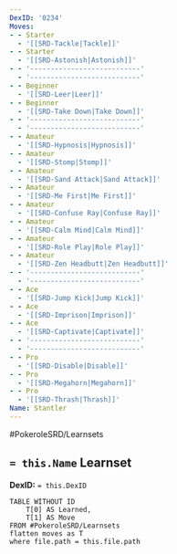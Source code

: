 ```yaml
---
DexID: '0234'
Moves:
- - Starter
  - '[[SRD-Tackle|Tackle]]'
- - Starter
  - '[[SRD-Astonish|Astonish]]'
- - '---------------------------'
  - '---------------------------'
- - Beginner
  - '[[SRD-Leer|Leer]]'
- - Beginner
  - '[[SRD-Take Down|Take Down]]'
- - '---------------------------'
  - '---------------------------'
- - Amateur
  - '[[SRD-Hypnosis|Hypnosis]]'
- - Amateur
  - '[[SRD-Stomp|Stomp]]'
- - Amateur
  - '[[SRD-Sand Attack|Sand Attack]]'
- - Amateur
  - '[[SRD-Me First|Me First]]'
- - Amateur
  - '[[SRD-Confuse Ray|Confuse Ray]]'
- - Amateur
  - '[[SRD-Calm Mind|Calm Mind]]'
- - Amateur
  - '[[SRD-Role Play|Role Play]]'
- - Amateur
  - '[[SRD-Zen Headbutt|Zen Headbutt]]'
- - '---------------------------'
  - '---------------------------'
- - Ace
  - '[[SRD-Jump Kick|Jump Kick]]'
- - Ace
  - '[[SRD-Imprison|Imprison]]'
- - Ace
  - '[[SRD-Captivate|Captivate]]'
- - '---------------------------'
  - '---------------------------'
- - Pro
  - '[[SRD-Disable|Disable]]'
- - Pro
  - '[[SRD-Megahorn|Megahorn]]'
- - Pro
  - '[[SRD-Thrash|Thrash]]'
Name: Stantler
---
```


#PokeroleSRD/Learnsets

## `= this.Name` Learnset

**DexID:** `= this.DexID`

```dataview
TABLE WITHOUT ID
    T[0] AS Learned,
    T[1] AS Move
FROM #PokeroleSRD/Learnsets
flatten moves as T
where file.path = this.file.path
```
